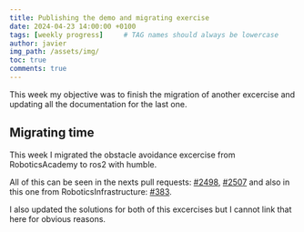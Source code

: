 ```yaml
---
title: Publishing the demo and migrating exercise
date: 2024-04-23 14:00:00 +0100
tags: [weekly progress]     # TAG names should always be lowercase
author: javier
img_path: /assets/img/
toc: true
comments: true
---
```


This week my objective was to finish the migration of another excercise and updating all the documentation for the last one.

## Migrating time

This week I migrated the obstacle avoidance excercise from RoboticsAcademy to ros2 with humble.

All of this can be seen in the nexts pull requests: [#2498](https://github.com/JdeRobot/RoboticsAcademy/pull/2498), [#2507](https://github.com/JdeRobot/RoboticsAcademy/pull/2507) and also in this one from RoboticsInfrastructure: [#383](https://github.com/JdeRobot/RoboticsInfrastructure/pull/383).

I also updated the solutions for both of this excercises but I cannot link that here for obvious reasons.
